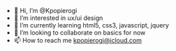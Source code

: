 - 👋 Hi, I’m @Kpopierogi
- 👀 I’m interested in ux/ui design
- 🌱 I’m currently learning html5, css3, javascript, jquery
- 💞️ I’m looking to collaborate on basics for now
- 📫 How to reach me kpopierogi@icloud.com

<!---
Kpopierogi/Kpopierogi is a ✨ special ✨ repository because its `README.md` (this file) appears on your GitHub profile.
You can click the Preview link to take a look at your changes.
--->
